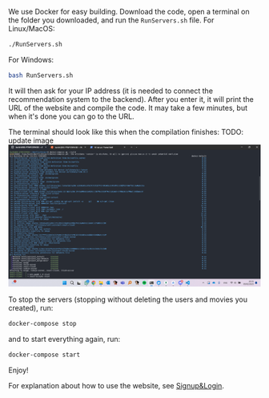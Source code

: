 We use Docker for easy building.
Download the code, open a terminal on the folder you downloaded, and run the `RunServers.sh` file.
For Linux/MacOS:
```bash
./RunServers.sh
```
For Windows:
```bash
bash RunServers.sh
```

It will then ask for your IP address (it is needed to connect the recommendation system to the backend). After you enter it, it will print the URL of the website and compile the code. It may take a few minutes, but when it's done you can go to the URL.

The terminal should look like this when the compilation finishes:
TODO: update image
![](../../PreviewImages/DockerCompose.png)

To stop the servers (stopping without deleting the users and movies you created), run:
```bash
docker-compose stop
```
and to start everything again, run:
```bash
docker-compose start
```

Enjoy!

For explanation about how to use the website, see [Signup&Login](Signup&Login.md).